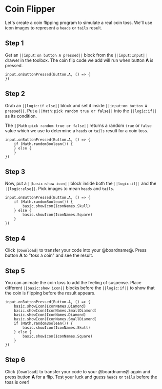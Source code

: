 # Coin Flipper

Let's create a coin flipping program to simulate a real coin toss. We'll use icon images to represent a ``heads`` or ``tails`` result.

## Step 1

Get an ``||input:on button A pressed||`` block from the ``||input:Input||`` drawer in the toolbox. The coin flip code we add will run when button **A** is pressed.

```blocks
input.onButtonPressed(Button.A, () => {
})
```

## Step 2

Grab an ``||logic:if else||`` block and set it inside ``||input:on button A pressed||``. Put a ``||Math:pick random true or false||`` into the ``||logic:if||`` as its condition.

The ``||Math:pick random true or false||`` returns a random ``true`` or ``false`` value which we use to determine a ``heads`` or ``tails`` result for a coin toss.

```blocks
input.onButtonPressed(Button.A, () => {
    if (Math.randomBoolean()) {
    } else {
    }
})
```

## Step 3

Now, put a ``||basic:show icon||`` block inside both the ``||logic:if||`` and the ``||logic:else||``. Pick images to mean ``heads`` and ``tails``.

```blocks
input.onButtonPressed(Button.A, () => {
    if (Math.randomBoolean()) {
        basic.showIcon(IconNames.Skull)
    } else {
        basic.showIcon(IconNames.Square)
    }
})
```

## Step 4

Click ``|Download|`` to transfer your code into your @boardname@. Press button **A** to "toss a coin" and see the result.

## Step 5

You can animate the coin toss to add the feeling of suspense. Place different ``||basic:show icon||`` blocks before the ``||logic:if||`` to show that the coin is flipping before the result appears.

```blocks
input.onButtonPressed(Button.A, () => {
    basic.showIcon(IconNames.Diamond)
    basic.showIcon(IconNames.SmallDiamond)
    basic.showIcon(IconNames.Diamond)
    basic.showIcon(IconNames.SmallDiamond)
    if (Math.randomBoolean()) {
        basic.showIcon(IconNames.Skull)
    } else {
        basic.showIcon(IconNames.Square)
    }
})
```

## Step 6

Click ``|Download|`` to transfer your code to your @boardname@ again and press button **A** for a flip. Test your luck and guess ``heads`` or ``tails`` before the toss is over!
